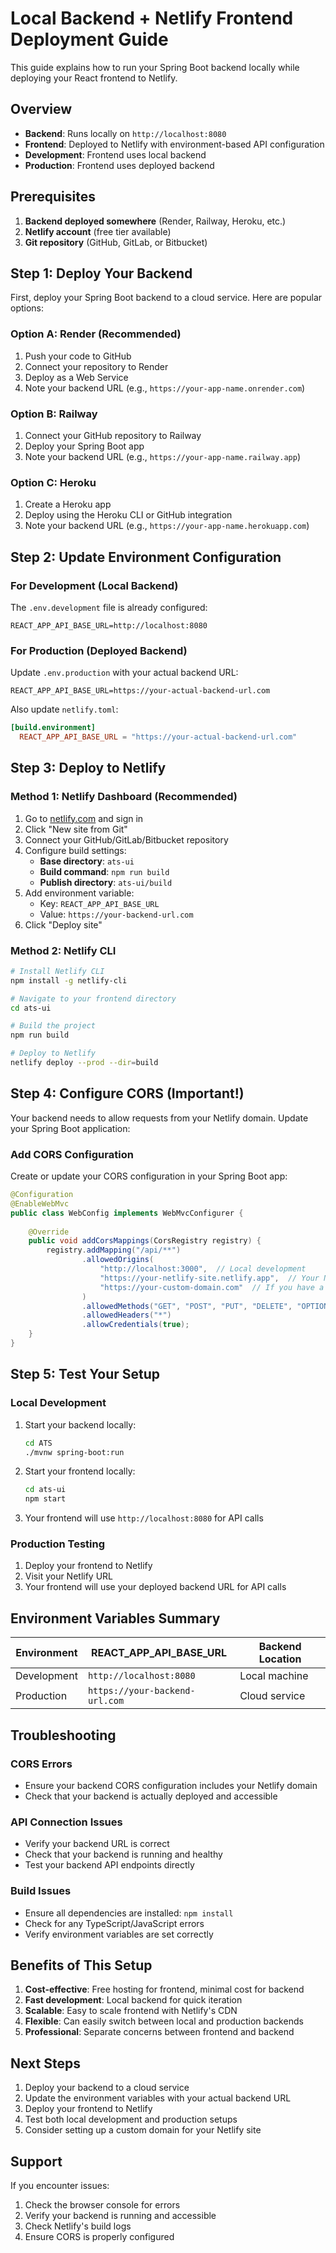 # Local Backend + Netlify Frontend Deployment Guide

This guide explains how to run your Spring Boot backend locally while deploying your React frontend to Netlify.

## Overview

- **Backend**: Runs locally on `http://localhost:8080`
- **Frontend**: Deployed to Netlify with environment-based API configuration
- **Development**: Frontend uses local backend
- **Production**: Frontend uses deployed backend

## Prerequisites

1. **Backend deployed somewhere** (Render, Railway, Heroku, etc.)
2. **Netlify account** (free tier available)
3. **Git repository** (GitHub, GitLab, or Bitbucket)

## Step 1: Deploy Your Backend

First, deploy your Spring Boot backend to a cloud service. Here are popular options:

### Option A: Render (Recommended)
1. Push your code to GitHub
2. Connect your repository to Render
3. Deploy as a Web Service
4. Note your backend URL (e.g., `https://your-app-name.onrender.com`)

### Option B: Railway
1. Connect your GitHub repository to Railway
2. Deploy your Spring Boot app
3. Note your backend URL (e.g., `https://your-app-name.railway.app`)

### Option C: Heroku
1. Create a Heroku app
2. Deploy using the Heroku CLI or GitHub integration
3. Note your backend URL (e.g., `https://your-app-name.herokuapp.com`)

## Step 2: Update Environment Configuration

### For Development (Local Backend)
The `.env.development` file is already configured:
```
REACT_APP_API_BASE_URL=http://localhost:8080
```

### For Production (Deployed Backend)
Update `.env.production` with your actual backend URL:
```
REACT_APP_API_BASE_URL=https://your-actual-backend-url.com
```

Also update `netlify.toml`:
```toml
[build.environment]
  REACT_APP_API_BASE_URL = "https://your-actual-backend-url.com"
```

## Step 3: Deploy to Netlify

### Method 1: Netlify Dashboard (Recommended)
1. Go to [netlify.com](https://netlify.com) and sign in
2. Click "New site from Git"
3. Connect your GitHub/GitLab/Bitbucket repository
4. Configure build settings:
   - **Base directory**: `ats-ui`
   - **Build command**: `npm run build`
   - **Publish directory**: `ats-ui/build`
5. Add environment variable:
   - Key: `REACT_APP_API_BASE_URL`
   - Value: `https://your-backend-url.com`
6. Click "Deploy site"

### Method 2: Netlify CLI
```bash
# Install Netlify CLI
npm install -g netlify-cli

# Navigate to your frontend directory
cd ats-ui

# Build the project
npm run build

# Deploy to Netlify
netlify deploy --prod --dir=build
```

## Step 4: Configure CORS (Important!)

Your backend needs to allow requests from your Netlify domain. Update your Spring Boot application:

### Add CORS Configuration
Create or update your CORS configuration in your Spring Boot app:

```java
@Configuration
@EnableWebMvc
public class WebConfig implements WebMvcConfigurer {
    
    @Override
    public void addCorsMappings(CorsRegistry registry) {
        registry.addMapping("/api/**")
                .allowedOrigins(
                    "http://localhost:3000",  // Local development
                    "https://your-netlify-site.netlify.app",  // Your Netlify domain
                    "https://your-custom-domain.com"  // If you have a custom domain
                )
                .allowedMethods("GET", "POST", "PUT", "DELETE", "OPTIONS")
                .allowedHeaders("*")
                .allowCredentials(true);
    }
}
```

## Step 5: Test Your Setup

### Local Development
1. Start your backend locally:
   ```bash
   cd ATS
   ./mvnw spring-boot:run
   ```

2. Start your frontend locally:
   ```bash
   cd ats-ui
   npm start
   ```

3. Your frontend will use `http://localhost:8080` for API calls

### Production Testing
1. Deploy your frontend to Netlify
2. Visit your Netlify URL
3. Your frontend will use your deployed backend URL for API calls

## Environment Variables Summary

| Environment | REACT_APP_API_BASE_URL | Backend Location |
|-------------|------------------------|------------------|
| Development | `http://localhost:8080` | Local machine |
| Production | `https://your-backend-url.com` | Cloud service |

## Troubleshooting

### CORS Errors
- Ensure your backend CORS configuration includes your Netlify domain
- Check that your backend is actually deployed and accessible

### API Connection Issues
- Verify your backend URL is correct
- Check that your backend is running and healthy
- Test your backend API endpoints directly

### Build Issues
- Ensure all dependencies are installed: `npm install`
- Check for any TypeScript/JavaScript errors
- Verify environment variables are set correctly

## Benefits of This Setup

1. **Cost-effective**: Free hosting for frontend, minimal cost for backend
2. **Fast development**: Local backend for quick iteration
3. **Scalable**: Easy to scale frontend with Netlify's CDN
4. **Flexible**: Can easily switch between local and production backends
5. **Professional**: Separate concerns between frontend and backend

## Next Steps

1. Deploy your backend to a cloud service
2. Update the environment variables with your actual backend URL
3. Deploy your frontend to Netlify
4. Test both local development and production setups
5. Consider setting up a custom domain for your Netlify site

## Support

If you encounter issues:
1. Check the browser console for errors
2. Verify your backend is running and accessible
3. Check Netlify's build logs
4. Ensure CORS is properly configured
